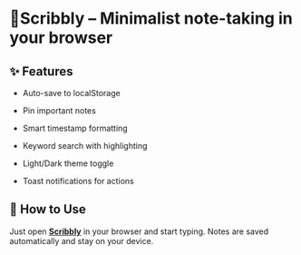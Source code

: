 # 📝Scribbly – Minimalist note-taking in your browser

## ✨ Features
- Auto-save to localStorage

- Pin important notes

- Smart timestamp formatting

- Keyword search with highlighting

- Light/Dark theme toggle

- Toast notifications for actions

## 🚀 How to Use
Just open **[Scribbly](https://paulspective.github.io/scribbly)**
 in your browser and start typing. Notes are saved automatically and stay on your device.
